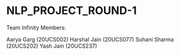 # NLP_PROJECT_ROUND-1
Team Infinity Members:

Aarya Garg (20UCS002) 
Harshal Jain (20UCS077)
Suhani Sharma (20UCS202)
Yash Jain (20UCS237)

